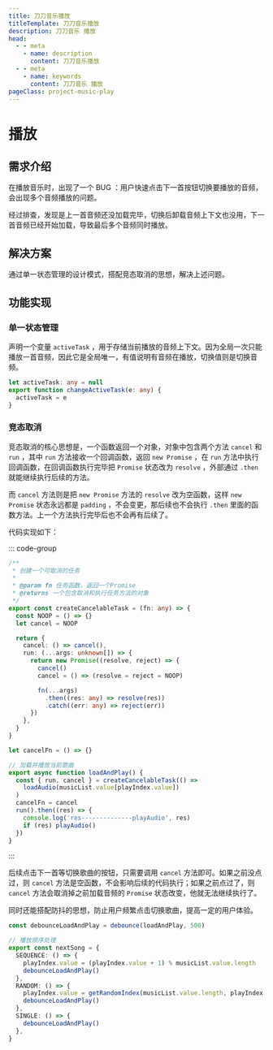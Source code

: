 ```yaml
---
title: 刀刀音乐播放
titleTemplate: 刀刀音乐播放
description: 刀刀音乐 播放
head:
  - - meta
    - name: description
      content: 刀刀音乐播放
  - - meta
    - name: keywords
      content: 刀刀音乐 播放
pageClass: project-music-play
---
```


# 播放

## 需求介绍

在播放音乐时，出现了一个 BUG ：用户快速点击下一首按钮切换要播放的音频，会出现多个音频播放的问题。

经过排查，发现是上一首音频还没加载完毕，切换后卸载音频上下文也没用，下一首音频已经开始加载，导致最后多个音频同时播放。

## 解决方案

通过单一状态管理的设计模式，搭配竞态取消的思想，解决上述问题。

## 功能实现

### 单一状态管理

声明一个变量 `activeTask` ，用于存储当前播放的音频上下文。因为全局一次只能播放一首音频，因此它是全局唯一，有值说明有音频在播放，切换值则是切换音频。

```ts [task.ts]
let activeTask: any = null
export function changeActiveTask(e: any) {
  activeTask = e
}
```

### 竞态取消

竞态取消的核心思想是，一个函数返回一个对象，对象中包含两个方法 `cancel` 和 `run` ，其中 `run` 方法接收一个回调函数，返回 `new Promise` ，在 `run` 方法中执行回调函数，在回调函数执行完毕把 `Promise` 状态改为 `resolve` ，外部通过 `.then` 就能继续执行后续的方法。

而 `cancel` 方法则是把 `new Promise` 方法的 `resolve` 改为空函数，这样 `new Promise` 状态永远都是 `padding` ，不会变更，那后续也不会执行 `.then` 里面的函数方法。上一个方法执行完毕后也不会再有后续了。

代码实现如下：

::: code-group

```ts [task.ts]
/**
 * 创建一个可取消的任务
 *
 * @param fn 任务函数，返回一个Promise
 * @returns 一个包含取消和执行任务方法的对象
 */
export const createCancelableTask = (fn: any) => {
  const NOOP = () => {}
  let cancel = NOOP

  return {
    cancel: () => cancel(),
    run: (...args: unknown[]) => {
      return new Promise((resolve, reject) => {
        cancel()
        cancel = () => (resolve = reject = NOOP)

        fn(...args)
          .then((res: any) => resolve(res))
          .catch((err: any) => reject(err))
      })
    },
  }
}
```

```ts [contorl.ts]
let cancelFn = () => {}

// 加载并播放当前歌曲
export async function loadAndPlay() {
  const { run, cancel } = createCancelableTask(() =>
    loadAudio(musicList.value[playIndex.value])
  )
  cancelFn = cancel
  run().then((res) => {
    console.log('res--------------playAudio', res)
    if (res) playAudio()
  })
}
```

:::

后续点击下一首等切换歌曲的按钮，只需要调用 `cancel` 方法即可。如果之前没点过，则 `cancel` 方法是空函数，不会影响后续的代码执行；如果之前点过了，则 `cancel` 方法会取消掉之前加载音频的 `Promise` 状态改变，他就无法继续执行了。

同时还能搭配防抖的思想，防止用户频繁点击切换歌曲，提高一定的用户体验。

```ts [contorl.ts]
const debounceLoadAndPlay = debounce(loadAndPlay, 500)

// 播放顺序处理
export const nextSong = {
  SEQUENCE: () => {
    playIndex.value = (playIndex.value + 1) % musicList.value.length
    debounceLoadAndPlay()
  },
  RANDOM: () => {
    playIndex.value = getRandomIndex(musicList.value.length, playIndex.value)
    debounceLoadAndPlay()
  },
  SINGLE: () => {
    debounceLoadAndPlay()
  },
}
```
